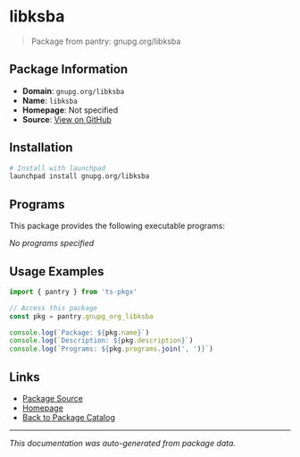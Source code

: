 # libksba

> Package from pantry: gnupg.org/libksba

## Package Information

- **Domain**: `gnupg.org/libksba`
- **Name**: `libksba`
- **Homepage**: Not specified
- **Source**: [View on GitHub](https://github.com/pkgxdev/pantry/tree/main/projects/gnupg.org/libksba/package.yml)

## Installation

```bash
# Install with launchpad
launchpad install gnupg.org/libksba
```

## Programs

This package provides the following executable programs:

*No programs specified*

## Usage Examples

```typescript
import { pantry } from 'ts-pkgx'

// Access this package
const pkg = pantry.gnupg_org_libksba

console.log(`Package: ${pkg.name}`)
console.log(`Description: ${pkg.description}`)
console.log(`Programs: ${pkg.programs.join(', ')}`)
```

## Links

- [Package Source](https://github.com/pkgxdev/pantry/tree/main/projects/gnupg.org/libksba/package.yml)
- [Homepage](#)
- [Back to Package Catalog](../package-catalog.md)

---

*This documentation was auto-generated from package data.*
